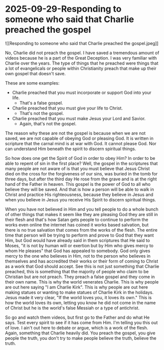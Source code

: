 # 2025-09-29-Responding to someone who said that Charlie preached the gospel

![[Responding to someone who said that Charlie preached the gospel.jpeg]]

No, Charlie did not preach the gospel. I have saved a tremendous amount of videos because he is a part of the Great Deception. I was very familiar with Charlie over the years. The type of things that he preached were things that a lot of evangelicals or people within Christianity preach that make up their own gospel that doesn't save.

These are some examples:

- Charlie preached that you must incorporate or support God into your life.
    - That's a false gospel.
- Charlie preached that you must give your life to Christ.
    - That's not the gospel.
- Charlie preached that you must make Jesus your Lord and Savior.
    - Again, that's not the gospel.

The reason why these are not the gospel is because when we are not saved, we are not capable of obeying God or pleasing God. It is written in scripture that the carnal mind is at war with God. It cannot please God. Nor can understand Him beneath the spirit to discern spiritual things.

So how does one get the Spirit of God in order to obey Him? In order to be able to repent of sin in the first place? Well, the gospel in the scriptures that many people are not aware of is that you must believe that Jesus Christ died on the cross for the forgiveness of our sins, was buried in the tomb for three days, but after the third day He rose from the grave and is at the right hand of the Father in heaven. This gospel is the power of God to all who believe they will be saved. And that is how a person will be able to walk in Christ and practice His righteousness, because they believe in Jesus and when you believe in Jesus you receive His Spirit to discern spiritual things.

When you have not believed in Him and you tell people to do a whole bunch of other things that makes it seem like they are pleasing God they are still in their flesh and that's how Satan gets people to continue to perform the works even online the internet has coined it works based salvation, but there is no true salvation that comes from the works of the flesh. The entire time that person will be trying to perform and prove to God that they want Him, but God would have already said in them scriptures that He said to Moses, "it is not by human will or exertion but by Him who gives mercy to whom He pleases" that God has appealed to somebody. God only gives mercy to the one who believes in Him, not to the person who believes in themselves and has accredited their works or their form of coming to Christ as a work that God should accept. See this is not just something that Charlie preached, this is something that the majority of people who claim to be Christian but are not preach. They preach a false gospel and they come in their own name. This is why the world venerates Charlie. This is why people are out here saying "I am Charlie Kirk". This is why people are out here making statues or wanting to make statues of Charlie Kirk in the holidays. Jesus made it very clear, "If the world loves you, it loves its own." This is how the world loves its own, letting you know he did not come in the name of Christ but he is the world's false Messiah or a type of antichrist.

So go and watch them videos, but first go to the Father and do what He says. Test every spirit to see if it has come from Him. I'm telling you this out of love. I ain't out here to debate or argue, which is a work of the flesh. Again, something that Charlie heavily did. You preach the gospel, you give people the truth, you don't try to make people believe the truth, believe the truth.